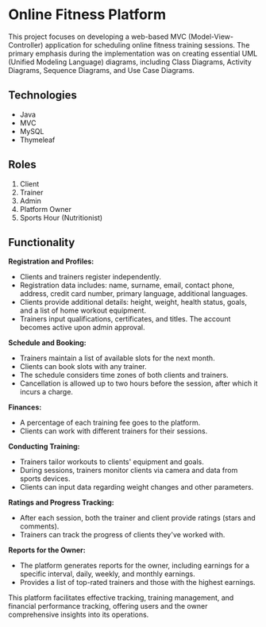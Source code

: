 # Online Fitness Platform

This project focuses on developing a web-based MVC (Model-View-Controller) application for scheduling online fitness training sessions. 
The primary emphasis during the implementation was on creating essential UML (Unified Modeling Language) diagrams, including Class Diagrams, Activity Diagrams, Sequence Diagrams, and Use Case Diagrams.

## Technologies
- Java
- MVC
- MySQL
- Thymeleaf

## Roles
1. Client
2. Trainer
3. Admin
4. Platform Owner
5. Sports Hour (Nutritionist)

## Functionality
**Registration and Profiles:**
- Clients and trainers register independently.
- Registration data includes: name, surname, email, contact phone, address, credit card number, primary language, additional languages.
- Clients provide additional details: height, weight, health status, goals, and a list of home workout equipment.
- Trainers input qualifications, certificates, and titles. The account becomes active upon admin approval.

**Schedule and Booking:**
- Trainers maintain a list of available slots for the next month.
- Clients can book slots with any trainer.
- The schedule considers time zones of both clients and trainers.
- Cancellation is allowed up to two hours before the session, after which it incurs a charge.

**Finances:**
- A percentage of each training fee goes to the platform.
- Clients can work with different trainers for their sessions.

**Conducting Training:**
- Trainers tailor workouts to clients' equipment and goals.
- During sessions, trainers monitor clients via camera and data from sports devices.
- Clients can input data regarding weight changes and other parameters.

**Ratings and Progress Tracking:**
- After each session, both the trainer and client provide ratings (stars and comments).
- Trainers can track the progress of clients they've worked with.

**Reports for the Owner:**
- The platform generates reports for the owner, including earnings for a specific interval, daily, weekly, and monthly earnings.
- Provides a list of top-rated trainers and those with the highest earnings.

This platform facilitates effective tracking, training management, and financial performance tracking, offering users and the owner comprehensive insights into its operations.
